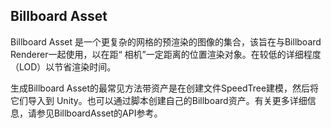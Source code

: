 ## Billboard Asset

Billboard Asset 是一个更复杂的网格的预渲染的图像的集合，该旨在与Billboard Renderer一起使用，以在距“ 相机”一定距离的位置渲染对象。在较低的详细程度（LOD）以节省渲染时间。

生成Billboard Asset的最常见方法带资产是在创建文件SpeedTree建模，然后将它们导入到 Unity。也可以通过脚本创建自己的Billboard资产。有关更多详细信息，请参见BillboardAsset的API参考。